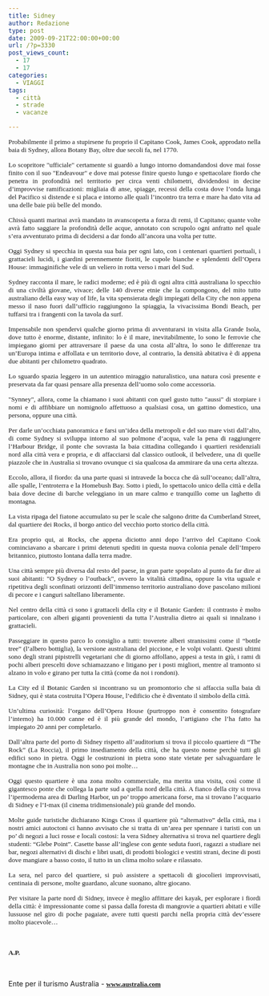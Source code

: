 ```yaml
---
title: Sidney
author: Redazione
type: post
date: 2009-09-21T22:00:00+00:00
url: /?p=3330
post_views_count:
  - 17
  - 17
categories:
  - VIAGGI
tags:
  - città
  - strade
  - vacanze

---
```

<p class="MsoNormal" style="text&#45;align: justify">
  <span style="font&#45;size: 10pt; font&#45;family: Tahoma">Probabilmente il primo a stupirsene fu proprio il Capitano Cook, James Cook, approdato nella baia di Sydney, allora Botany Bay, oltre due secoli fa, nel 1770.</span>
</p>

<p class="MsoNormal" style="text&#45;align: justify">
  <span style="font&#45;size: 10pt; font&#45;family: Tahoma">Lo scopritore "ufficiale" certamente si guard&ograve; a lungo intorno domandandosi dove mai fosse finito con il suo "Endeavour" e dove mai potesse finire questo lungo e spettacolare fiordo che penetra in profondit&agrave; nel territorio per circa venti chilometri, dividendosi in decine d&#8217;improvvise ramificazioni: migliaia di anse, spiagge, recessi della costa dove l&#8217;onda lunga del Pacifico si distende e si placa e intorno alle quali l&#8217;incontro tra terra e mare ha dato vita ad una delle baie pi&ugrave; belle del mondo.</span>
</p>

<p class="MsoNormal" style="text&#45;align: justify">
  <span style="font&#45;size: 10pt; font&#45;family: Tahoma">Chiss&agrave; quanti marinai avr&agrave; mandato in avanscoperta a forza di remi, il Capitano; quante volte avr&agrave; fatto saggiare la profondit&agrave; delle acque, annotato con scrupolo ogni anfratto nel quale s&#8217;era avventurato prima di decidersi a dar fondo all&#8217;ancora una volta per tutte.</span>
</p>

<p class="MsoNormal" style="text&#45;align: justify">
  <span style="font&#45;size: 10pt; font&#45;family: Tahoma">Oggi Sydney si specchia in questa sua baia per ogni lato, con i centenari quartieri portuali, i grattacieli lucidi, i giardini perennemente fioriti, le cupole bianche e splendenti dell&#8217;Opera House: immaginifiche vele di un veliero in rotta verso i mari del Sud.</span>
</p>

<p class="MsoNormal" style="text&#45;align: justify">
  <span style="font&#45;size: 10pt; font&#45;family: Tahoma">Sydney racconta il mare, le radici moderne; ed &egrave; pi&ugrave; di ogni altra citt&agrave; australiana lo specchio di una civilt&agrave; giovane, vivace; delle 140 diverse etnie che la compongono, del mito tutto australiano della easy way of life, la vita spensierata degli impiegati della City che non appena messo il naso fuori dall&#8217;ufficio raggiungono la spiaggia, la vivacissima Bondi Beach, per tuffarsi tra i frangenti con la tavola da surf.</span>
</p>

<p class="MsoNormal" style="text&#45;align: justify">
  <span style="font&#45;size: 10pt; font&#45;family: Tahoma">Impensabile non spendervi qualche giorno prima di avventurarsi in visita alla Grande Isola, dove tutto &egrave; enorme, distante, infinito: lo &egrave; il mare, inevitabilmente, lo sono le ferrovie che impiegano giorni per attraversare il paese da una costa all&#8217;altra, lo sono le differenze tra un&#8217;Europa intima e affollata e un territorio dove, al contrario, la densit&agrave; abitativa &egrave; di appena due abitanti per chilometro quadrato.</span>
</p>

<p class="MsoNormal" style="text&#45;align: justify">
  <span style="font&#45;size: 10pt; font&#45;family: Tahoma">Lo sguardo spazia leggero in un autentico miraggio naturalistico, una natura cos&igrave; presente e preservata da far quasi pensare alla presenza dell&#8217;uomo solo come accessoria.</span>
</p>

<p class="MsoNormal" style="text&#45;align: justify">
  <span style="font&#45;size: 10pt; font&#45;family: Tahoma">"Synney", allora, come la chiamano i suoi abitanti con quel gusto tutto "aussi" di storpiare i nomi e di affibbiare un nomignolo affettuoso a qualsiasi cosa, un gattino domestico, una persona, oppure una citt&agrave;.</span>
</p>

<p class="MsoNormal" style="text&#45;align: justify">
  <span style="font&#45;size: 10pt; font&#45;family: Tahoma">Per darle un&#8217;occhiata panoramica e farsi un&#8217;idea della metropoli e del suo mare visti dall&#8217;alto, di come Sydney si sviluppa intorno al suo polmone d&#8217;acqua, vale la pena di raggiungere l&#8217;Harbour Bridge, il ponte che sovrasta la baia cittadina collegando i quartieri residenziali nord alla citt&agrave; vera e propria, e di affacciarsi dal classico outlook, il belvedere, una di quelle piazzole che in Australia si trovano ovunque ci sia qualcosa da ammirare da una certa altezza.</span>
</p>

<p class="MsoNormal" style="text&#45;align: justify">
  <span style="font&#45;size: 10pt; font&#45;family: Tahoma">Eccolo, allora, il fiordo: da una parte quasi si intravede la bocca che d&agrave; sull&#8217;oceano; dall&#8217;altra, alle spalle, l&#8217;entroterra e la Homebush Bay. Sotto i piedi, lo spettacolo unico della citt&agrave; e della baia dove decine di barche veleggiano in un mare calmo e tranquillo come un laghetto di montagna. </span>
</p>

<p class="MsoNormal" style="text&#45;align: justify">
  <span style="font&#45;size: 10pt; font&#45;family: Tahoma">La vista ripaga del fiatone accumulato su per le scale che salgono dritte da Cumberland Street, dal quartiere dei Rocks, il borgo antico del vecchio porto storico della citt&agrave;.</span>
</p>

<p class="MsoNormal" style="text&#45;align: justify">
  <span style="font&#45;size: 10pt; font&#45;family: Tahoma">Era proprio qui, ai Rocks, che appena diciotto anni dopo l&#8217;arrivo del Capitano Cook cominciavano a sbarcare i primi detenuti spediti in questa nuova colonia penale dell&#8217;Impero britannico, piuttosto lontana dalla terra madre.</span>
</p>

<p class="MsoNormal" style="text&#45;align: justify">
  <span style="font&#45;size: 10pt; font&#45;family: Tahoma">Una citt&agrave; sempre pi&ugrave; diversa dal resto del paese, in gran parte spopolato al punto da far dire ai suoi abitanti: "O Sydney o l&#8217;outback", ovvero la vitalit&agrave; cittadina, oppure la vita uguale e ripetitiva degli sconfinati orizzonti dell&#8217;immenso territorio australiano dove pascolano milioni di pecore e i canguri saltellano liberamente.</span>
</p>

<p class="MsoNormal" style="text&#45;align: justify">
  <span style="font&#45;size: 10pt; font&#45;family: Tahoma">Nel centro della citt&agrave; ci sono i grattaceli della city e il Botanic Garden: il contrasto &egrave; molto particolare, con alberi giganti provenienti da tutta l&#8217;Australia dietro ai quali si innalzano i grattacieli. </span>
</p>

<p class="MsoNormal" style="text&#45;align: justify">
  <span style="font&#45;size: 10pt; font&#45;family: Tahoma">Passeggiare in questo parco lo consiglio a tutti: troverete alberi stranissimi come il &ldquo;bottle tree&rdquo; (l&#8217;albero bottiglia), la versione australiana del piccione, e le volpi volanti. Questi ultimi sono degli strani pipistrelli vegetariani che di giorno affollano, appesi a testa in gi&ugrave;, i rami di pochi alberi prescelti dove schiamazzano e litigano per i posti migliori, mentre al tramonto si alzano in volo e girano per tutta la citt&agrave; (come da noi i rondoni).</span>
</p>

<p class="MsoNormal" style="text&#45;align: justify">
  <span style="font&#45;size: 10pt; font&#45;family: Tahoma">La City ed il Botanic Garden si incontrano su un promontorio che si affaccia sulla baia di Sidney, qui &egrave; stata costruita l&#8217;Opera House, l&#8217;edificio che &egrave; diventato il simbolo della citt&agrave;.</span>
</p>

<p class="MsoNormal" style="text&#45;align: justify">
  <span style="font&#45;size: 10pt; font&#45;family: Tahoma">Un&#8217;ultima curiosit&agrave;: l&#8217;organo dell&#8217;Opera House (purtroppo non &egrave; consentito fotografare l&#8217;interno) ha 10.000 canne ed &egrave; il pi&ugrave; grande del mondo, l&#8217;artigiano che l&#8217;ha fatto ha impiegato 20 anni per completarlo.</span>
</p>

<p class="MsoNormal" style="text&#45;align: justify">
  <span style="font&#45;size: 10pt; font&#45;family: Tahoma">Dall&#8217;altra parte del porto di Sidney rispetto all&#8217;auditorium si trova il piccolo quartiere di &ldquo;The Rock&rdquo; (La Roccia), il primo insediamento della citt&agrave;, che ha questo nome perch&egrave; tutti gli edifici sono in pietra. Oggi le costruzioni in pietra sono state vietate per salvaguardare le montagne che in Australia non sono poi molte&#8230;</span>
</p>

<p class="MsoNormal" style="text&#45;align: justify">
  <span style="font&#45;size: 10pt; font&#45;family: Tahoma">Oggi questo quartiere &egrave; una zona molto commerciale, ma merita una visita, cos&igrave; come il gigantesco ponte che collega la parte sud a quella nord della citt&agrave;. A fianco della city si trova l&#8217;ipermoderna area di Darling Harbor, un po&#8217; troppo americana forse, ma si trovano l&#8217;acquario di Sidney e l&#8217;I&#45;max (il cinema tridimensionale) pi&ugrave; grande del mondo.</span>
</p>

<p class="MsoNormal" style="text&#45;align: justify">
  <span style="font&#45;size: 10pt; font&#45;family: Tahoma">Molte guide turistiche dichiarano Kings Cross il quartiere pi&ugrave; &ldquo;alternativo&rdquo; della citt&agrave;, ma i nostri amici autoctoni ci hanno avvisato che si tratta di un&#8217;area per spennare i turisti con un po&#8217; di negozi a luci rosse e locali costosi: la vera Sidney alternativa si trova nel quartiere degli studenti: &ldquo;Glebe Point&rdquo;. Casette basse all&#8217;inglese con gente seduta fuori, ragazzi a studiare nei bar, negozi alternativi di dischi e libri usati, di prodotti biologici e vestiti strani, decine di posti dove mangiare a basso costo, il tutto in un clima molto solare e rilassato.</span>
</p>

<p class="MsoNormal" style="text&#45;align: justify">
  <span style="font&#45;size: 10pt; font&#45;family: Tahoma">La sera, nel parco del quartiere, si pu&ograve; assistere a spettacoli di giocolieri improvvisati, centinaia di persone, molte guardano, alcune suonano, altre giocano.</span>
</p>

<p class="MsoNormal" style="text&#45;align: justify">
  <span style="font&#45;size: 10pt; font&#45;family: Tahoma">Per visitare la parte nord di Sidney, invece &egrave; meglio affittare dei kayak, per esplorare i fiordi della citt&agrave;: &egrave; impressionante come si passa dalla foresta di mangrovie a quartieri abitati e ville lussuose nel giro di poche pagaiate, avere tutti questi parchi nella propria citt&agrave; dev&#8217;essere molto piacevole&#8230;</span>
</p>

<p class="MsoNormal" style="text&#45;align: justify">
  &nbsp;
</p>

<p class="MsoNormal" style="text&#45;align: justify">
  <span style="font&#45;size: 10pt; font&#45;family: Tahoma"><strong>A.P.</strong></span>
</p>

<p class="MsoNormal" style="text&#45;align: justify">
  &nbsp;
</p>

<p class="MsoNormal" style="text&#45;align: justify">
  Ente per il turismo Australia &#45;&nbsp;<strong><span style="font&#45;size: 10pt; font&#45;family: Tahoma"><a href="https://www.australia.com/">www.australia.com</a></span></strong><strong><span style="font&#45;size: 10pt; font&#45;family: Tahoma">&nbsp;</span></strong>
</p>